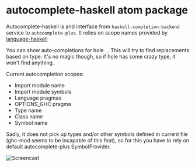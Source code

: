 # autocomplete-haskell atom package

Autocomplete-haskell is and interface from `haskell-completion-backend` service
to `autocomplete-plus`.
It relies on scope names provided by [language-haskell][1]

You can show auto-completions for hole `_`. This will try to find replacements
based on type. It's no magic though, so if hole has some crazy type, it won't
find anything.

Current autocompletion scopes:

* Import module name
* Import module symbols
* Language pragmas
* OPTIONS_GHC pragma
* Type name
* Class name
* Symbol name

Sadly, it does not pick up types and/or other symbols defined in current file
(ghc-mod seems to be incapable of this feat), so for this you have to rely on
default autocomplete-plus SymbolProvider.

[1]: https://atom.io/packages/language-haskell

![Screencast](https://raw.githubusercontent.com/lierdakil/autocomplete-haskell/master/screencast.gif)
